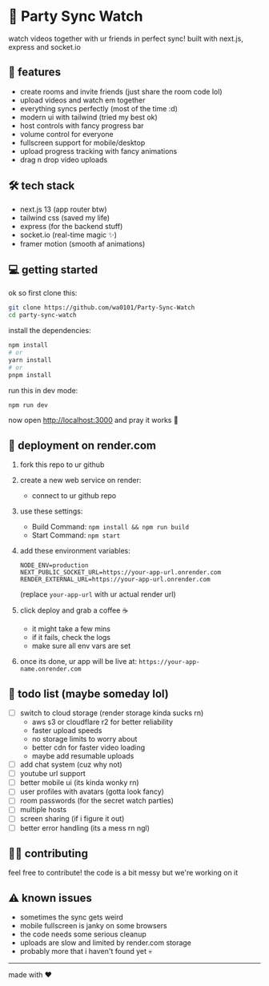 # 🎥 Party Sync Watch

watch videos together with ur friends in perfect sync! built with next.js, express and socket.io

## 🚀 features
- create rooms and invite friends (just share the room code lol)
- upload videos and watch em together
- everything syncs perfectly (most of the time :d)
- modern ui with tailwind (tried my best ok)
- host controls with fancy progress bar
- volume control for everyone
- fullscreen support for mobile/desktop
- upload progress tracking with fancy animations
- drag n drop video uploads

## 🛠️ tech stack
- next.js 13 (app router btw)
- tailwind css (saved my life)
- express (for the backend stuff)
- socket.io (real-time magic ✨)
- framer motion (smooth af animations)

## 💻 getting started

ok so first clone this:
```bash
git clone https://github.com/wa0101/Party-Sync-Watch
cd party-sync-watch
```

install the dependencies:
```bash
npm install
# or
yarn install
# or
pnpm install
```

run this in dev mode:
```bash
npm run dev
```

now open [http://localhost:3000](http://localhost:3000) and pray it works 🙏

## 🚀 deployment on render.com

1. fork this repo to ur github

2. create a new web service on render:
   - connect to ur github repo


3. use these settings:
   - Build Command: `npm install && npm run build`
   - Start Command: `npm start`

4. add these environment variables:
   ```
   NODE_ENV=production
   NEXT_PUBLIC_SOCKET_URL=https://your-app-url.onrender.com
   RENDER_EXTERNAL_URL=https://your-app-url.onrender.com
   ```
   (replace `your-app-url` with ur actual render url)

5. click deploy and grab a coffee ☕
   - it might take a few mins
   - if it fails, check the logs
   - make sure all env vars are set

6. once its done, ur app will be live at:
   `https://your-app-name.onrender.com`

## 📝 todo list (maybe someday lol)
- [ ] switch to cloud storage (render storage kinda sucks rn)
  - aws s3 or cloudflare r2 for better reliability
  - faster upload speeds
  - no storage limits to worry about
  - better cdn for faster video loading
  - maybe add resumable uploads
- [ ] add chat system (cuz why not)
- [ ] youtube url support
- [ ] better mobile ui (its kinda wonky rn)
- [ ] user profiles with avatars (gotta look fancy)
- [ ] room passwords (for the secret watch parties)
- [ ] multiple hosts
- [ ] screen sharing (if i figure it out)
- [ ] better error handling (its a mess rn ngl)

## 🧑‍💻 contributing
feel free to contribute! the code is a bit messy but we're working on it

## ⚠️ known issues
- sometimes the sync gets weird
- mobile fullscreen is janky on some browsers
- the code needs some serious cleanup
- uploads are slow and limited by render.com storage
- probably more that i haven't found yet 💀


---
made with ❤️